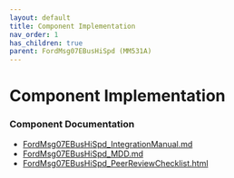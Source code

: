 ```yaml
---
layout: default
title: Component Implementation
nav_order: 1
has_children: true
parent: FordMsg07EBusHiSpd (MM531A)
---
```

# Component Implementation
### Component Documentation

- [FordMsg07EBusHiSpd_IntegrationManual.md](doc/FordMsg07EBusHiSpd_IntegrationManual.md)
- [FordMsg07EBusHiSpd_MDD.md](doc/FordMsg07EBusHiSpd_MDD.md)
- [FordMsg07EBusHiSpd_PeerReviewChecklist.html](doc/FordMsg07EBusHiSpd_PeerReviewChecklist.html)

